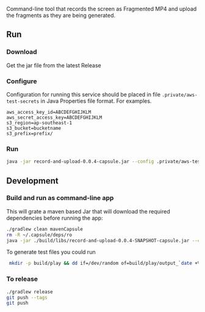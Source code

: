 

Command-line tool that records the screen as Fragmented MP4 and upload the fragments as they are being generated.

## Run

### Download

Get the jar file from the latest Release

### Configure

Configuration for running this service should be placed in file `.private/aws-test-secrets` in Java Properties file format. For examples.

```properties
aws_access_key_id=ABCDEFGHIJKLM
aws_secret_access_key=ABCDEFGHIJKLM
s3_region=ap-southeast-1
s3_bucket=bucketname
s3_prefix=prefix/
```

### Run

```bash
java -jar record-and-upload-0.0.4-capsule.jar --config .private/aws-test-secrets --store ./build/play
```


## Development

### Build and run as command-line app

This will grate a maven based Jar that will download the required dependencies before running the app:
```bash
./gradlew clean mavenCapsule
rm -R ~/.capsule/deps/ro
java -jar ./build/libs/record-and-upload-0.0.4-SNAPSHOT-capsule.jar --config .private/aws-test-secrets --store ./build/play
```

To generate test files you could run
```bash
 mkdir -p build/play && dd if=/dev/random of=build/play/output_`date +%s`.mp4  bs=1m  count=16
```

### To release

```bash
./gradlew release
git push --tags
git push
```
